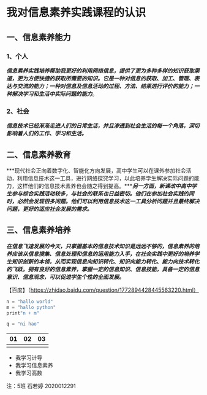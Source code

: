 # 我对信息素养实践课程的认识

## 一、信息素养能力

### 1、个人

***信息素养实践培养帮助我更好的利用网络信息，提供了更为多种多样的知识获取渠道，更为方便快捷的获取所需要的知识。它是一种对信息的获取、加工、管理、表达与交流的能力；一种对信息及信息活动的过程、方法、结果进行评价的能力；一种解决学习和生活中实际问题的能力***。

### 2、社会

***信息技术已经渐渐走进人们的日常生活，并且渗透到社会生活的每一个角落，深切影响着人们的工作、学习和生活。***

## 二、信息素养教育

***现代社会正向着数字化、智能化方向发展，高中学生可以在课外参加社会活动，利用信息技术这一工具，进行网络探究学习，以此培养学生解决实际问题的能力，这样他们的信息技术素养也会随之得到提高。******另一方面，新课改中高中学生参与综合实践活动较多，与社会的联系也日益密切。他们在参加社会实践的同时，必然会发现很多问题。他们可以利用信息技术这一工具分析问题并且最终解决问题，更好的适应社会发展的需求。***



## 三、信息素养培养

***在信息飞速发展的今天，只掌握基本的信息技术知识是远远不够的，信息素养的培养应该从信息搜集、信息处理和信息的运用能力入手，在社会实践中更好的培养学生知识创新的本领，从而实现信息向知识转化、知识向能力转化、能力向技术转化的飞跃。拥有良好的信息素养，掌握一定的信息知识、信息技能，具备一定的信息意识、信息观念，可以促进学生个性的全面发展。***





【百度】（https://zhidao.baidu.com/question/1772894428445563220.html）



```python
n = "hallo world"
m = "hallo python"
print"n + m"
```



````python
q = "ni hao"
````



| 01   | 02   | 03   |
| ---- | ---- | ---- |
|      |      |      |

- 我学习计导
- 我学习信息素养
- 我学习高数

注：5班  石若婷  2020012291

